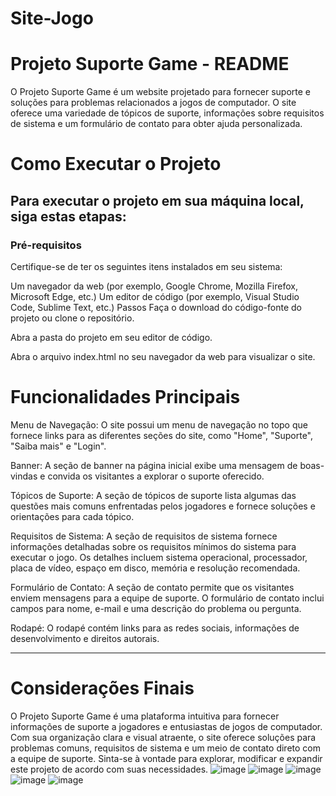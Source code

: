 # Site-Jogo

<h1>Projeto Suporte Game - README</h1>
O Projeto Suporte Game é um website projetado para fornecer suporte e soluções para problemas relacionados a jogos de computador. O site oferece uma variedade de tópicos de suporte, informações sobre requisitos de sistema e um formulário de contato para obter ajuda personalizada.

<h1>Como Executar o Projeto</h1>
<h2>Para executar o projeto em sua máquina local, siga estas etapas:</h2>
<h3>Pré-requisitos</h3>
Certifique-se de ter os seguintes itens instalados em seu sistema:

Um navegador da web (por exemplo, Google Chrome, Mozilla Firefox, Microsoft Edge, etc.)
Um editor de código (por exemplo, Visual Studio Code, Sublime Text, etc.)
Passos
Faça o download do código-fonte do projeto ou clone o repositório.

Abra a pasta do projeto em seu editor de código.

Abra o arquivo index.html no seu navegador da web para visualizar o site.

<h1>Funcionalidades Principais</h1>
Menu de Navegação: O site possui um menu de navegação no topo que fornece links para as diferentes seções do site, como "Home", "Suporte", "Saiba mais" e "Login".

Banner: A seção de banner na página inicial exibe uma mensagem de boas-vindas e convida os visitantes a explorar o suporte oferecido.

Tópicos de Suporte: A seção de tópicos de suporte lista algumas das questões mais comuns enfrentadas pelos jogadores e fornece soluções e orientações para cada tópico.

Requisitos de Sistema: A seção de requisitos de sistema fornece informações detalhadas sobre os requisitos mínimos do sistema para executar o jogo. Os detalhes incluem sistema operacional, processador, placa de vídeo, espaço em disco, memória e resolução recomendada.

Formulário de Contato: A seção de contato permite que os visitantes enviem mensagens para a equipe de suporte. O formulário de contato inclui campos para nome, e-mail e uma descrição do problema ou pergunta.

Rodapé: O rodapé contém links para as redes sociais, informações de desenvolvimento e direitos autorais.

------------------------------------------------------------------------------------------------------------

# Considerações Finais
O Projeto Suporte Game é uma plataforma intuitiva para fornecer informações de suporte a jogadores e entusiastas de jogos de computador. Com sua organização clara e visual atraente, o site oferece soluções para problemas comuns, requisitos de sistema e um meio de contato direto com a equipe de suporte. Sinta-se à vontade para explorar, modificar e expandir este projeto de acordo com suas necessidades.
![image](https://github.com/Brunitinhaaa/Site-Jogo/assets/104976135/a2480b78-caf3-4908-84ed-bab43202bb72)
![image](https://github.com/Brunitinhaaa/Site-Jogo/assets/104976135/c6cf4eee-ea75-4088-82c8-743fe7e7f5bf)
![image](https://github.com/Brunitinhaaa/Site-Jogo/assets/104976135/bd88ad33-3186-4d65-bdf4-ad1b03e88bdd)
![image](https://github.com/Brunitinhaaa/Site-Jogo/assets/104976135/e6d9e42b-9aab-4559-b2ac-2e494926557b)
![image](https://github.com/Brunitinhaaa/Site-Jogo/assets/104976135/c8884103-6338-4fc0-a320-a872c4b4f19c)




